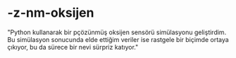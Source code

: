 # -z-nm-oksijen
"Python kullanarak bir pçözünmüş oksijen sensörü simülasyonu geliştirdim. Bu simülasyon sonucunda elde ettiğim veriler ise rastgele bir biçimde ortaya çıkıyor, bu da sürece bir nevi sürpriz katıyor."
